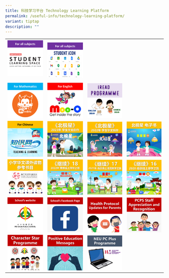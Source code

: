 ```yaml
---
title: 科技学习平台 Technology Learning Platform
permalink: /useful-info/technology-learning-platform/
variant: tiptap
description: ""
---
```

<table><tbody><tr><th rowspan="1" colspan="1"><div class="isomer-image-wrapper"><img style="width: 100%;" height="auto" width="100%" alt="" src="/images/Technology Learning Platform/SLS.png"></div><p></p></th><th rowspan="1" colspan="1"><div class="isomer-image-wrapper"><img style="width: 100%;" height="auto" width="100%" alt="" src="/images/Technology Learning Platform/MIMS.png"></div></th><th rowspan="1" colspan="1"><p></p></th><th rowspan="1" colspan="1"><p></p></th></tr><tr><td rowspan="1" colspan="1"><div class="isomer-image-wrapper"><img style="width: 100%" height="auto" width="100%" alt="" src="/images/Technology Learning Platform/Koobits.png"></div></td><td rowspan="1" colspan="1"><div class="isomer-image-wrapper"><img style="width: 100%" height="auto" width="100%" alt="" src="/images/Technology Learning Platform/Moo_0.png"></div></td><td rowspan="1" colspan="1"><div class="isomer-image-wrapper"><img style="width: 100%" height="auto" width="100%" alt="" src="/images/Technology Learning Platform/iREAD.png"></div></td><td rowspan="1" colspan="1"><p></p></td></tr><tr><td rowspan="1" colspan="1"><div class="isomer-image-wrapper"><img style="width: 100%" height="auto" width="100%" alt="" src="/images/Technology Learning Platform/EZhishi.png"></div></td><td rowspan="1" colspan="1"><div class="isomer-image-wrapper"><img style="width: 100%" height="auto" width="100%" alt="" src="/images/Technology Learning Platform/2023_ebook.png"></div></td><td rowspan="1" colspan="1"><div class="isomer-image-wrapper"><img style="width: 100%" height="auto" width="100%" alt="" src="/images/Technology Learning Platform/2022_ebook.png"></div></td><td rowspan="1" colspan="1"><div class="isomer-image-wrapper"><img style="width: 100%" height="auto" width="100%" alt="" src="/images/Technology Learning Platform/2020_ebook.png"></div></td></tr><tr><td rowspan="1" colspan="1"><div class="isomer-image-wrapper"><img style="width: 100%" height="auto" width="100%" alt="" src="/images/Technology Learning Platform/cl_book.png"></div></td><td rowspan="1" colspan="1"><div class="isomer-image-wrapper"><img style="width: 100%" height="auto" width="100%" alt="" src="/images/Technology Learning Platform/18_ebook.png"></div></td><td rowspan="1" colspan="1"><div class="isomer-image-wrapper"><img style="width: 100%" height="auto" width="100%" alt="" src="/images/Technology Learning Platform/17_ebook.png"></div></td><td rowspan="1" colspan="1"><div class="isomer-image-wrapper"><img style="width: 100%" height="auto" width="100%" alt="" src="/images/Technology Learning Platform/16_ebook.png"></div></td></tr><tr><td rowspan="1" colspan="1"><div class="isomer-image-wrapper"><img style="width: 100%" height="auto" width="100%" alt="" src="/images/Technology Learning Platform/pcps_web.png"></div></td><td rowspan="1" colspan="1"><div class="isomer-image-wrapper"><img style="width: 100%" height="auto" width="100%" alt="" src="/images/Technology Learning Platform/pcps_fb.png"></div></td><td rowspan="1" colspan="1"><div class="isomer-image-wrapper"><img style="width: 100%" height="auto" width="100%" alt="" src="/images/Technology Learning Platform/health_protocol.png"></div></td><td rowspan="1" colspan="1"><div class="isomer-image-wrapper"><img style="width: 100%" height="auto" width="100%" alt="" src="/images/Technology Learning Platform/pcps_stars.png"></div></td></tr><tr><td rowspan="1" colspan="1"><div class="isomer-image-wrapper"><img style="width: 100%" height="auto" width="100%" alt="" src="/images/Technology Learning Platform/character.png"></div></td><td rowspan="1" colspan="1"><div class="isomer-image-wrapper"><img style="width: 100%" height="auto" width="100%" alt="" src="/images/Technology Learning Platform/positive_ed.png"></div></td><td rowspan="1" colspan="1"><div class="isomer-image-wrapper"><img style="width: 100%" height="auto" width="100%" alt="" src="/images/Technology Learning Platform/neu_pc_plus.png"></div></td><td rowspan="1" colspan="1"><p></p></td></tr></tbody></table><p></p><p></p>